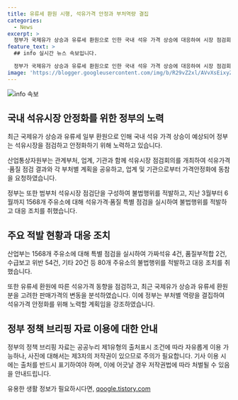 ```yaml
---
title: 유류세 환원 시행, 석유가격 안정과 부처역량 결집
categories:
  - News
excerpt: >
  정부가 국제유가 상승과 유류세 환원으로 인한 국내 석유 가격 상승에 대응하여 시장 점검회의를 개최하고 가격 안정을 위한 계획을 발표했다. 산업부는 불법 석유유통을 방지하기 위해 주요 주유소에 대한 특별 점검을 실시하고, 유류세 환원에 따른 석유가격 상승분을 감안하여 정부가 안정화 노력을 강조했다. (150자)
feature_text: >
  ## info 실시간 뉴스 속보입니다.

  정부가 국제유가 상승과 유류세 환원으로 인한 국내 석유 가격 상승에 대응하여 시장 점검회의를 개최하고 가격 안정을 위한 계획을 발표했다. 산업부는 불법 석유유통을 방지하기 위해 주요 주유소에 대한 특별 점검을 실시하고, 유류세 환원에 따른 석유가격 상승분을 감안하여 정부가 안정화 노력을 강조했다. (150자)
image: 'https://blogger.googleusercontent.com/img/b/R29vZ2xl/AVvXsEixyZcFfHzMRdzZMjFBmAUKJYCLCGyLL1o632UiGVXcaFdKo_bkvkuCioo0uUKlGfBVcT3P84aROyZIXSBEx3Aw5nCQ3pTgDom1WDC4m8eifvWiAmWEEVb4x6G_l8C0QH225ldMjyaFvpxGEBGNO37VmDTDMHGhJPq73UglMfDca1-0aw/s1600/blogspot.png'
---
```


<p><img src="https://blogger.googleusercontent.com/img/b/R29vZ2xl/AVvXsEixyZcFfHzMRdzZMjFBmAUKJYCLCGyLL1o632UiGVXcaFdKo_bkvkuCioo0uUKlGfBVcT3P84aROyZIXSBEx3Aw5nCQ3pTgDom1WDC4m8eifvWiAmWEEVb4x6G_l8C0QH225ldMjyaFvpxGEBGNO37VmDTDMHGhJPq73UglMfDca1-0aw/s1600/blogspot.png" alt="info 속보" /></p>

<h2 data-ke-size="size26">국내 석유시장 안정화를 위한 정부의 노력</h2>

<p data-ke-size="size16">최근 국제유가 상승과 유류세 일부 환원으로 인해 국내 석유 가격 상승이 예상되어 정부는 석유시장을 점검하고 안정화하기 위해 노력하고 있습니다.</p>

<p data-ke-size="size16">산업통상자원부는 관계부처, 업계, 기관과 함께 석유시장 점검회의를 개최하여 석유가격·품질 점검 결과와 각 부처별 계획을 공유하고, 업계 및 기관으로부터 가격안정화에 동참을 요청하였습니다.</p>

<p data-ke-size="size16">정부는 또한 범부처 석유시장 점검단을 구성하여 불법행위를 적발하고, 지난 3월부터 6월까지 1568개 주유소에 대해 석유가격·품질 특별 점검을 실시하여 불법행위를 적발하고 대응 조치를 취했습니다.</p>

<h2 data-ke-size="size26">주요 적발 현황과 대응 조치</h2>

<p data-ke-size="size16">산업부는 1568개 주유소에 대해 특별 점검을 실시하여 가짜석유 4건, 품질부적합 2건, 수급보고 위반 54건, 기타 20건 등 80개 주유소의 불법행위를 적발하고 대응 조치를 취했습니다.</p>

<p data-ke-size="size16">또한 유류세 환원에 따른 석유가격 동향을 점검하고, 최근 국제유가 상승과 유류세 환원분을 고려한 판매가격의 변동을 분석하였습니다. 이에 정부는 부처별 역량을 결집하여 석유가격 안정화를 위해 노력할 계획임을 강조하였습니다.</p>

<h2 data-ke-size="size26">정부 정책 브리핑 자료 이용에 대한 안내</h2>

<p data-ke-size="size16">정부의 정책 브리핑 자료는 공공누리 제1유형의 출처표시 조건에 따라 자유롭게 이용 가능하나, 사진에 대해서는 제3자의 저작권이 있으므로 주의가 필요합니다. 기사 이용 시에는 출처를 반드시 표기하여야 하며, 이에 어긋날 경우 저작권법에 따라 처벌될 수 있음을 안내드립니다.</p>
유용한 생활 정보가 필요하시다면, <a href="https://qoogle.tistory.com" rel="dofollow">qoogle.tistory.com</a>


